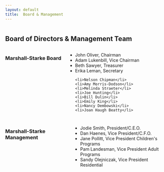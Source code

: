 ```yaml
---
layout: default
title:  Board & Management
---
```

<div class="twelve columns">
  <h2>Board of Directors &amp; Management Team</h2>
</div>


<div class="six columns">
  <h3 class="subheader">Marshall-Starke Board</h3>
  <ul>
    <li>John Oliver, Chairman</li>
    <li>Adam Lukenbill, Vice Chairman</li>
    <li>Beth Sawyer, Treasurer</li>
    <li>Erika Leman, Secretary</li>

    <li>Nelson Chipman</li>
    <li>Amy Morris-Dodson</li>
    <li>Melinda Straeter</li>
    <li>Joe Hunting</li>
    <li>Bill Dulin</li>
    <li>Emily King</li>
    <li>Nancy Dembowski</li>
    <li>Joan Haugh Beatty</li>
  </ul>
</div>

<div class="six columns">
  <h3 class="subheader">Marshall-Starke Management</h3>
  <ul>
    <li>Jodie Smith, President/C.E.O.</li>
    <li>Dan Haenes, Vice President/C.F.O.</li>
    <li>Jane Pollitt, Vice President Children's Programs</li>
    <li>Pam Landesman, Vice President Adult Programs</li>
  <li>Sandy Olejniczak, Vice President Residential</li>
  </ul>
</div>
